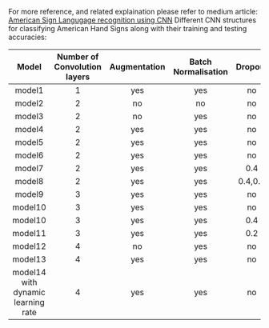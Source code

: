 For more reference, and related explaination please refer to medium article: [American Sign Langugage recognition using CNN](https://medium.com/@rushikesh0203/american-sign-language-recognition-using-cnn-36910b86d651)
Different CNN structures for classifying American Hand Signs along with their training and testing accuracies:


|Model|Number of Convolution layers|Augmentation|Batch Normalisation|Dropout|Training Accuracy|Test Accuracy|
|:-----:|:----------------------------:|:------------:|:-------------------:|:-------:|:-----------------:|:-------------:|
|model1|1|yes|yes|no|97.52|97.71|
|model2|2|no|no|no|100|91.06|
|model3|2|no|yes|no|100|95.60|
|model4|2|yes|yes|no|94.58|98.41|
|model5|2|yes|yes|no|99.32|99.71|
|model6|2|yes|yes|no|98.70|99.51|
|model7|2|yes|yes|0.4|94.09|98.42|
|model8|2|yes|yes|0.4,0.4|84.27|91.98|
|model9|3|yes|yes|no|99.23|99.33|
|model10|3|yes|yes|no|91.90|98.1|
|model10|3|yes|yes|0.4|91.90|98.1|
|model11|3|yes|yes|0.2|92.32|97.5|
|model12|4|no|yes|no|100|96.10|
|model13|4|yes|yes|no|99.28|99.83|
|model14 with dynamic learning rate|4|yes|yes|no|99.71|100|




